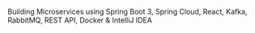 Building Microservices using Spring Boot 3, Spring Cloud, React, Kafka, RabbitMQ, REST API, Docker & IntelliJ IDEA

